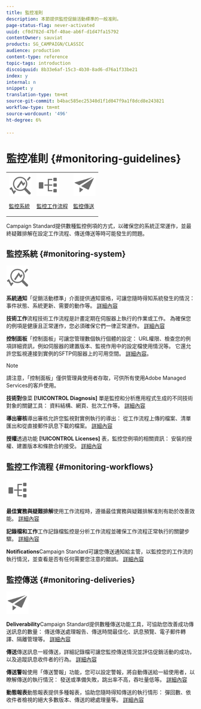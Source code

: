 ```yaml
---
title: 監控准則
description: 本節提供監控促銷活動標準的一般准則。
page-status-flag: never-activated
uuid: cf0d782d-47bf-40ae-ab6f-d1d47fa15792
contentOwner: sauviat
products: SG_CAMPAIGN/CLASSIC
audience: production
content-type: reference
topic-tags: introduction
discoiquuid: 8b33e6af-15c3-4b30-8ad6-d76a1f33be21
index: y
internal: n
snippet: y
translation-type: tm+mt
source-git-commit: b4bac585ec25340d1f1d047f9a1f8dcd8e243821
workflow-type: tm+mt
source-wordcount: '496'
ht-degree: 6%

---
```



# 監控准則 {#monitoring-guidelines}

<table>
<tr><td><img src="assets/do-not-localize/icon_system.svg" width="60px"><p><a href="#monitoring-system">監控系統</a></p></td>
<td><img src="assets/do-not-localize/icon_workflows.svg" width="60px"><p><a href="#moniroting-workflows">監控工作流程</a></p></td>
<td><img src="assets/do-not-localize/icon_send.svg" width="60px"><p><a href="#monitoring-deliveries">監控傳送</a></p></td></tr>
</table>

Campaign Standard提供數種監控例項的方式，以確保您的系統正常運作，並最終疑難排解在設定工作流程、傳送傳送等時可能發生的問題。

## 監控系統 {#monitoring-system}

<img src="assets/do-not-localize/icon_system.svg" width="60px">

**系統通知**「促銷活動標準」介面提供通知窗格，可讓您隨時得知系統發生的情況： 事件狀態、系統更新、需要的動作等。 [詳細內容](../../start/using/interface-description.md#top-bar)


**技術工作**&#x200B;流程技術工作流程是計畫定期在伺服器上執行的作業或工作。 為確保您的例項是健康且正常運作，您必須確保它們一律正常運作。 [詳細內容](../../administration/using/technical-workflows.md)

**控制面板**「控制面板」可讓您管理數個執行個體的設定： URL權限、檢查您的例項詳細資訊，例如伺服器的建置版本、監視作用中的設定檔使用情況等。 它還允許您監視連接到實例的SFTP伺服器上的可用空間。 [詳細內容](https://docs.adobe.com/content/help/zh-Hant/control-panel/using/control-panel-home.html)。

>[!NOTE]
>
>請注意，「控制面板」僅供管理員使用者存取，可供所有使用Adobe Managed Services的客戶使用。

**技術對**&#x200B;像菜 **[!UICONTROL Diagnosis]** 單是監控和分析應用程式生成的不同技術對象的關鍵工具： 資料結構、網頁、批次工作等。 [詳細內容](../../developing/using/monitoring-data-model-changes.md)

**導出審核**導出審核允許您監視對實例執行的導出： 從工作流程上傳的檔案、清單匯出和從直接郵件訊息下載的檔案。
[詳細內容](../../administration/using/auditing-export-logs.md)

**授權**&#x200B;透過功能 **[!UICONTROL Licenses]** 表，監控您例項的相關資訊： 安裝的授權、建置版本和條款合約接受。
[詳細內容](../../administration/using/licenses.md)

## 監控工作流程 {#monitoring-workflows}

<img src="assets/do-not-localize/icon_workflows.svg" width="60px">

**最佳實務與疑難排解**使用工作流程時，遵循最佳實務與疑難排解准則有助於改善效能。
[詳細內容](../../automating/using/best-practices-workflows.md)

**記錄檔和工作**工作記錄檔監控是分析工作流程並確保工作流程正常執行的關鍵步驟。
[詳細內容](../../automating/using/monitoring-workflow-execution.md#workflow-log-and-tasks)

**Notifications**Campaign Standard可讓您傳送通知給主管，以監控您的工作流的執行情況，並查看是否有任何需要您注意的錯誤。
[詳細內容](../../automating/using/monitoring-workflow-execution.md#error-management)

## 監控傳送 {#monitoring-deliveries}

<img src="assets/do-not-localize/icon_send.svg" width="60px">

**Deliverability**Campaign Standard提供數種傳送功能工具，可協助您改善成功傳送訊息的數量： 傳送傳送處理報告、傳送時間最佳化、訊息預覽、電子郵件轉譯、隔離管理等。
[詳細內容](../../sending/using/about-deliverability.md)

**傳送**傳送訊息一經傳送，詳細記錄檔可讓您監控傳送情況並評估促銷活動的成功，以及追蹤訊息收件者的行為。
[詳細內容](../../sending/using/monitoring-a-delivery.md)

**傳送警**報使用「傳送警報」功能，您可以設定警報，將自動傳送給一組使用者，以瞭解傳送的執行情況： 發送或準備失敗，跳出率不高，吞吐量低等。
[詳細內容](../../sending/using/receiving-alerts-when-failures-happen.md)

**動態報表**動態報表提供多種報表，協助您隨時得知傳送的執行情形： 彈回數、依收件者檢視的絕大多數版本、傳送的總處理量等。
[詳細內容](../../reporting/using/about-dynamic-reports.md)
